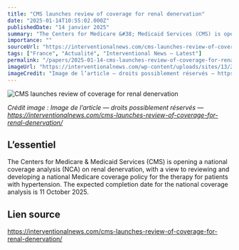 ```yaml
---
title: "CMS launches review of coverage for renal denervation"
date: "2025-01-14T10:55:02.000Z"
publishedDate: "14 janvier 2025"
summary: "The Centers for Medicare &#38; Medicaid Services (CMS) is opening a national coverage analysis (NCA) on renal denervation, with a view to reviewing and developing a national Medicare coverage policy for the therapy for patients with hypertension. The expected completion date for the national coverage analysis is 11 October 2025."
importance: ""
sourceUrl: "https://interventionalnews.com/cms-launches-review-of-coverage-for-renal-denervation/"
tags: ["France", "Actualité", "Interventional News — Latest"]
permalink: "/papers/2025-01-14-cms-launches-review-of-coverage-for-renal-denervation"
imageUrl: "https://interventionalnews.com/wp-content/uploads/sites/13/2025/01/Renal-Denervation-Therapy-1-scaled-1.jpg"
imageCredit: "Image de l’article — droits possiblement réservés — https://interventionalnews.com/cms-launches-review-of-coverage-for-renal-denervation/"
---
```


![CMS launches review of coverage for renal denervation](https://interventionalnews.com/wp-content/uploads/sites/13/2025/01/Renal-Denervation-Therapy-1-scaled-1.jpg)

*Crédit image : Image de l’article — droits possiblement réservés — https://interventionalnews.com/cms-launches-review-of-coverage-for-renal-denervation/*

## L’essentiel

The Centers for Medicare &#38; Medicaid Services (CMS) is opening a national coverage analysis (NCA) on renal denervation, with a view to reviewing and developing a national Medicare coverage policy for the therapy for patients with hypertension. The expected completion date for the national coverage analysis is 11 October 2025.

## Lien source

https://interventionalnews.com/cms-launches-review-of-coverage-for-renal-denervation/
